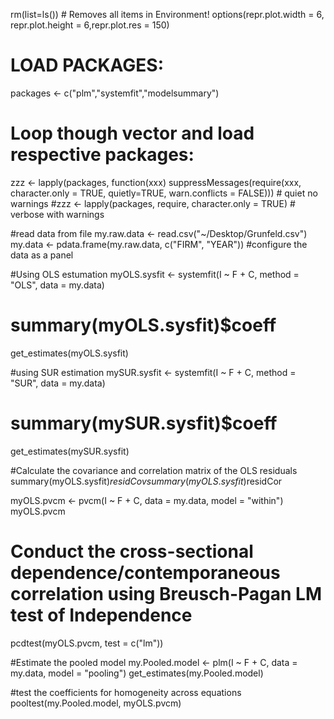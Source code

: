 rm(list=ls())    # Removes all items in Environment!
options(repr.plot.width = 6, repr.plot.height = 6,repr.plot.res = 150)

# LOAD PACKAGES:
packages <- c("plm","systemfit","modelsummary")
# Loop though vector and load respective packages:
zzz <- lapply(packages, function(xxx) suppressMessages(require(xxx, 
                                                               character.only = TRUE, quietly=TRUE, warn.conflicts = FALSE)))  # quiet no warnings
#zzz <- lapply(packages, require, character.only = TRUE) # verbose with warnings

#read data from file
my.raw.data <- read.csv("~/Desktop/Grunfeld.csv")
my.data <- pdata.frame(my.raw.data, c("FIRM", "YEAR"))  #configure the data as a panel

#Using OLS estumation
myOLS.sysfit <- systemfit(I ~ F + C, method = "OLS", data = my.data)
# summary(myOLS.sysfit)$coeff
get_estimates(myOLS.sysfit)


#using SUR estimation
mySUR.sysfit <- systemfit(I ~ F + C, method = "SUR", data = my.data)
# summary(mySUR.sysfit)$coeff
get_estimates(mySUR.sysfit)

#Calculate the covariance and correlation matrix of the OLS residuals
summary(myOLS.sysfit)$residCov
summary(myOLS.sysfit)$residCor

myOLS.pvcm <- pvcm(I ~ F + C, data = my.data, model = "within")
myOLS.pvcm

# Conduct the cross-sectional dependence/contemporaneous correlation using Breusch-Pagan LM test of Independence
pcdtest(myOLS.pvcm, test = c("lm"))

#Estimate the pooled model 
my.Pooled.model <- plm(I ~ F + C, data = my.data, model = "pooling")
get_estimates(my.Pooled.model)

#test the coefficients for homogeneity across equations
pooltest(my.Pooled.model, myOLS.pvcm)


